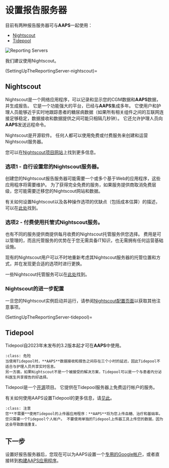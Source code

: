 # 设置报告服务器

目前有两种报告服务器可与**AAPS**一起使用：

- [Nightscout](https://nightscout.github.io/)
- [Tidepool](https://www.tidepool.org/)

![Reporting Servers](../images/Building-the-App/ReportingServer.png)

我们建议使用Nightscout。

(SettingUpTheReportingServer-nightscout)=
## Nightscout

Nightscout是一个网络应用程序，可以记录和显示您的CGM数据和**AAPS**数据，并生成报告。 它是一个功能强大的平台，已经与**AAPS**集成多年。 它使用户和护理人员能够近乎实时地跟踪患者的糖尿病数据（如果所有相关组件之间的互联网连接足够稳定，数据接收和数据提供之间可能只相隔几秒钟）。 它还允许护理人员向**AAPS**发送远程命令。

Nightscout是开源软件。 任何人都可以使用免费或付费服务来创建和运营Nightscout服务器。

您可以在[Nightscout项目网站](http://nightscout.github.io/)上找到更多信息。

### 选项1 - 自行设置您的Nightscout服务器。

创建您的Nightscout报告服务器可能需要一个或多个基于Web的应用程序，这些应用程序将需要维护。 为了获得完全免费的服务，如果服务提供商取消免费层级，您可能需要迁移您的Nightscout网站和数据。

有关如何设置Nightscout以及各种操作选项的优缺点（包括成本估算）的描述，可以在[此处](https://nightscout.github.io/nightscout/new_user/#free-diy)找到。

### 选项2 - 付费使用托管式Nightscout服务。

也有不同的服务提供商提供每月收费的Nightscout托管服务供您选择。 费用是可以管理的，而且托管服务的优势在于您无需具备IT知识，也无需拥有任何运营基础设施。


现有的Nightscout用户可以不时地重新考虑其Nightscout服务器的托管位置和方式，并在发现更合适的选项时进行更换。

一些Nightscout托管服务可以在[此处](https://nightscout.github.io/nightscout/new_user/#vendors-comparison-table)找到。

### Nightscout的进一步配置

一旦您的Nightscout实例启动并运行，请参阅[Nightscout配置页面](../SettingUpAaps/Nightscout.md)以获取其他注意事项。

(SettingUpTheReportingServer-tidepool)=
## Tidepool

Tidepool自2023年末发布的3.2版本起才可在**AAPS**中使用。

```{admonition} Tidepool with **AAPS** is only for reporting
:class: 危险 
当使用Tidepool时，**AAPS**数据接收和报告之间存在三个小时的延迟，因此Tidepool不适合与护理人员共享实时信息。  
另一方面，如果Nightscout不是一个被接受的解决方案，Tidepool可以是一个与患者内分泌科医生共享报告的好选择。  
```

Tidepool是一个[开源](https://github.com/tidepool-org)项目。 它提供在Tidepool服务器上免费运行帐户的服务。

有关如何使用AAPS设置Tidepool的更多信息，请[见此](../SettingUpAaps/Tidepool.md)。

```{admonition} **AAPS** has a the uploader for Tidepool integrated
:class: 注意
您**不需要**使用Tidepool的上传器应用程序：**AAPS**将为您上传血糖、治疗和基础率。 您只需要一个Tidepool个人帐户。 不要使用单独的Tidepool上传器工具上传您的数据，因为这会导致数值重复。  
```

## 下一步

设置好报告服务器后，您现在可以为AAPS设置一个[专用的Google帐户](../UsefulLinks/DedicatedGoogleAccountForAaps.md)，或者直接转到[构建AAPS应用程序](../SettingUpAaps/BuildingAaps.md)。 